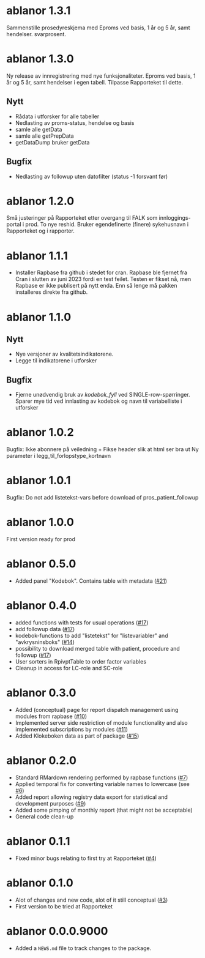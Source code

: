 # ablanor 1.3.1
Sammenstille prosedyreskjema med Eproms ved basis, 
1 år og 5 år, samt hendelser. svarprosent.  

# ablanor 1.3.0
Ny release av innregistrering med nye funksjonaliteter. Eproms ved basis, 
1 år og 5 år, samt hendelser i egen tabell. Tilpasse Rapporteket til dette. 

## Nytt
* Rådata i utforsker for alle tabeller
* Nedlasting av proms-status, hendelse og basis
* samle alle getData
* samle alle getPrepData
* getDataDump bruker getData


## Bugfix
* Nedlasting av followup uten datofilter (status -1 forsvant før)

# ablanor 1.2.0
Små justeringer på Rapporteket etter overgang til FALK som innloggings-
portal i prod. 
To nye reshid. 
Bruker egendefinerte (finere) sykehusnavn i Rapporteket og i rapporter. 

# ablanor 1.1.1

* Installer Rapbase fra github i stedet for cran. Rapbase ble fjernet fra Cran i slutten av juni 2023 fordi en test feilet. Testen er fikset nå, men Rapbase er ikke publisert på nytt enda. Enn så lenge må pakken installeres direkte fra github.

# ablanor 1.1.0
## Nytt
* Nye versjoner av kvalitetsindikatorene. 
* Legge til indikatorene i utforsker 

## Bugfix
* Fjerne unødvendig bruk av _kodebok_fyll_ ved SINGLE-row-spørringer. Sparer
mye tid ved innlasting av kodebok og navn til variabelliste i utforsker

# ablanor 1.0.2
Bugfix: Ikke abonnere på veiledning + Fikse header slik at html ser bra ut
Ny parameter i legg_til_forlopstype_kortnavn

# ablanor 1.0.1
Bugfix: Do not add listetekst-vars before download of pros_patient_followup

# ablanor 1.0.0
First version ready for prod


# ablanor 0.5.0
* Added panel "Kodebok". Contains table with metadata ([#21](https://github.com/Rapporteket/ablanor/pull/21))



# ablanor 0.4.0
* added functions with tests for usual operations ([#17](https://github.com/Rapporteket/ablanor/pull/17))
* add followup data ([#17](https://github.com/Rapporteket/ablanor/pull/17))
* kodebok-functions to add  "listetekst"  for "listevariabler" and
"avkrysninsboks"  ([#14](https://github.com/Rapporteket/ablanor/pull/14))
* possibility to download merged table with patient, procedure and followup  ([#17](https://github.com/Rapporteket/ablanor/pull/17))
* User sorters in RpivptTable to order factor variables
* Cleanup in access for LC-role and SC-role



# ablanor 0.3.0

* Added (conceptual) page for report dispatch management using modules from rapbase ([#10](https://github.com/Rapporteket/ablanor/pull/10))
* Implemented server side restriction of module functionality and also implemented subscriptions by modules ([#11](https://github.com/Rapporteket/ablanor/pull/11))
* Added Klokeboken data as part of package ([#15](https://github.com/Rapporteket/ablanor/pull/15))

# ablanor 0.2.0

* Standard RMardown rendering performed by rapbase functions ([#7](https://github.com/Rapporteket/ablanor/pull/7))
* Applied temporal fix for converting variable names to lowercase (see [#6](https://github.com/Rapporteket/ablanor/issues/6))
* Added report allowing registry data export for statistical and development purposes ([#9](https://github.com/Rapporteket/ablanor/pull/9))
* Added some pimping of monthly report (that might not be acceptable)
* General code clean-up

# ablanor 0.1.1

* Fixed minor bugs relating to first try at Rapporteket ([#4](https://github.com/Rapporteket/ablanor/pull/4))

# ablanor 0.1.0

* Alot of changes and new code, alot of it still conceptual ([#3](https://github.com/Rapporteket/ablanor/pull/3))
* First version to be tried at Rapporteket

# ablanor 0.0.0.9000

* Added a `NEWS.md` file to track changes to the package.
